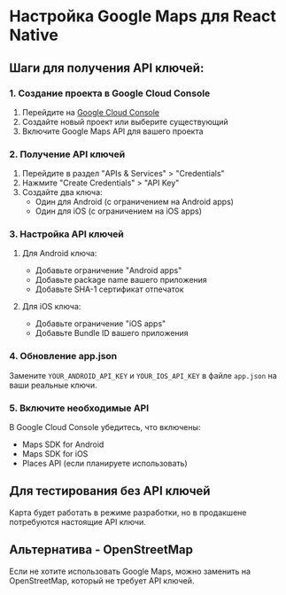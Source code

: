 # Настройка Google Maps для React Native

## Шаги для получения API ключей:

### 1. Создание проекта в Google Cloud Console
1. Перейдите на [Google Cloud Console](https://console.cloud.google.com/)
2. Создайте новый проект или выберите существующий
3. Включите Google Maps API для вашего проекта

### 2. Получение API ключей
1. Перейдите в раздел "APIs & Services" > "Credentials"
2. Нажмите "Create Credentials" > "API Key"
3. Создайте два ключа:
   - Один для Android (с ограничением на Android apps)
   - Один для iOS (с ограничением на iOS apps)

### 3. Настройка API ключей
1. Для Android ключа:
   - Добавьте ограничение "Android apps"
   - Добавьте package name вашего приложения
   - Добавьте SHA-1 сертификат отпечаток

2. Для iOS ключа:
   - Добавьте ограничение "iOS apps"
   - Добавьте Bundle ID вашего приложения

### 4. Обновление app.json
Замените `YOUR_ANDROID_API_KEY` и `YOUR_IOS_API_KEY` в файле `app.json` на ваши реальные ключи.

### 5. Включите необходимые API
В Google Cloud Console убедитесь, что включены:
- Maps SDK for Android
- Maps SDK for iOS
- Places API (если планируете использовать)

## Для тестирования без API ключей
Карта будет работать в режиме разработки, но в продакшене потребуются настоящие API ключи.

## Альтернатива - OpenStreetMap
Если не хотите использовать Google Maps, можно заменить на OpenStreetMap, который не требует API ключей.
